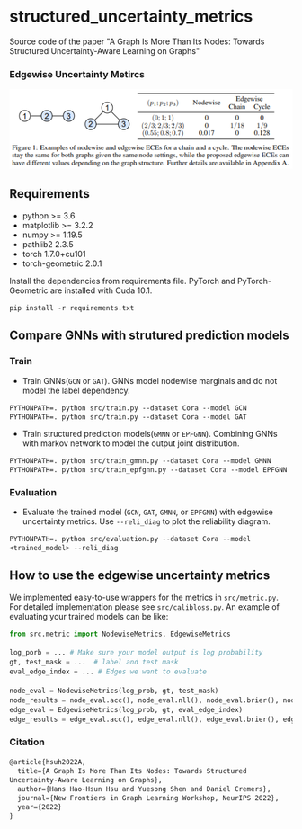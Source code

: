 # structured_uncertainty_metrics
Source code of the paper "A Graph Is More Than Its Nodes: Towards Structured Uncertainty-Aware Learning on Graphs"

### Edgewise Uncertainty Metircs
![alt text](https://github.com/hans66hsu/structured_uncertainty_metrics/blob/main/figure/edgewise_example.png?raw=true)

## Requirements

* python >= 3.6
* matplotlib >= 3.2.2
* numpy >= 1.19.5
* pathlib2 2.3.5
* torch 1.7.0+cu101
* torch-geometric 2.0.1

Install the dependencies from requirements file. PyTorch and PyTorch-Geometric are installed with Cuda 10.1.

```
pip install -r requirements.txt
```

## Compare GNNs with strutured prediction models

### Train

* Train GNNs(`GCN` or `GAT`). GNNs model nodewise marginals and do not model the label dependency.

```
PYTHONPATH=. python src/train.py --dataset Cora --model GCN
PYTHONPATH=. python src/train.py --dataset Cora --model GAT
```
* Train structured prediction models(`GMNN` or `EPFGNN`). Combining GNNs with markov network to model the output joint distribution.
```
PYTHONPATH=. python src/train_gmnn.py --dataset Cora --model GMNN
PYTHONPATH=. python src/train_epfgnn.py --dataset Cora --model EPFGNN
```

### Evaluation

* Evaluate the trained model (`GCN`, `GAT`, `GMNN`, or `EPFGNN`) with edgewise uncertainty metrics. Use `--reli_diag` to plot the reliability diagram.

```
PYTHONPATH=. python src/evaluation.py --dataset Cora --model <trained_model> --reli_diag
```

## How to use the edgewise uncertainty metrics

We implemented easy-to-use wrappers for the metrics in `src/metric.py`. For detailed implementation please see `src/calibloss.py`. An example of evaluating your trained models can be like:

```python
from src.metric import NodewiseMetrics, EdgewiseMetrics

log_porb = ... # Make sure your model output is log probability
gt, test_mask = ...  # label and test mask
eval_edge_index = ... # Edges we want to evaluate

node_eval = NodewiseMetrics(log_prob, gt, test_mask)
node_results = node_eval.acc(), node_eval.nll(), node_eval.brier(), node_eval.ece()
edge_eval = EdgewiseMetrics(log_prob, gt, eval_edge_index)
edge_results = edge_eval.acc(), edge_eval.nll(), edge_eval.brier(), edge_eval.ece()
```

### Citation
```
@article{hsuh2022A,
  title={A Graph Is More Than Its Nodes: Towards Structured Uncertainty-Aware Learning on Graphs},
  author={Hans Hao-Hsun Hsu and Yuesong Shen and Daniel Cremers},
  journal={New Frontiers in Graph Learning Workshop, NeurIPS 2022},
  year={2022}
}
```
